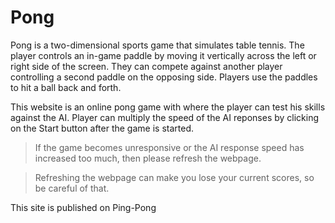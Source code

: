 # Pong
Pong is a two-dimensional sports game that simulates table tennis. The player controls an in-game paddle by moving it vertically across the left or right side of the screen. They can compete against another player controlling a second paddle on the opposing side. Players use the paddles to hit a ball back and forth. 

This website is an online pong game with where the player can test his skills against the AI. Player can multiply the speed of the AI reponses by clicking on the Start button after the game is started. 

> If the game becomes unresponsive or the AI response speed has increased too much, then please refresh the webpage. 

>Refreshing the webpage can make you lose your current scores, so be careful of that.

This site is published on Ping-Pong

